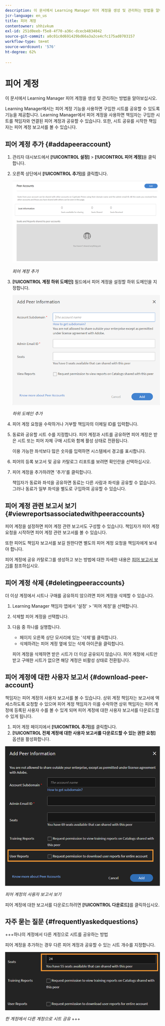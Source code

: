 ```yaml
---
description: 이 문서에서 Learning Manager 피어 계정을 생성 및 관리하는 방법을 알아보십시오.
jcr-language: en_us
title: 피어 계정
contentowner: shhivkum
exl-id: 251d0eeb-f5e8-4f70-a36c-dcecb4834042
source-git-commit: a0c01c0d691429bd66a3a2ce4cfc175ad0703157
workflow-type: tm+mt
source-wordcount: '576'
ht-degree: 62%

---
```


# 피어 계정

이 문서에서 Learning Manager 피어 계정을 생성 및 관리하는 방법을 알아보십시오.

Learning Manager에서는 피어 계정 기능을 사용하면 구입한 시트를 공유할 수 있도록 기능을 제공합니다. Learning Manager에서 피어 계정을 사용하면 책임자는 구입한 시트를 책임자와 연결된 피어 계정과 공유할 수 있습니다. 또한, 시트 공유를 시작한 책임자는 피어 계정 보고서를 볼 수 있습니다.

## 피어 계정 추가 {#addapeeraccount}

1. 관리자 대시보드에서 **[!UICONTROL 설정]** > **[!UICONTROL 피어 계정]**&#x200B;을 클릭합니다.
1. 오른쪽 상단에서 **[!UICONTROL 추가]**&#x200B;를 클릭합니다.

   ![](assets/peeraccount.png)

   *피어 계정 추가*

1. **[!UICONTROL 계정 하위 도메인]** 필드에서 피어 계정을 설정할 하위 도메인을 지정합니다.

   ![](assets/addpeer.png)

   *하위 도메인 추가*

1. 피어 계정 요청을 수락하거나 거부할 책임자의 이메일 ID를 입력합니다.
1. 동료와 공유할 시트 수를 지정합니다. 피어 계정과 시트를 공유하면 피어 계정은 받은 시트 또는 피어 자체 구매 시트와 함께 활성 상태로 전환됩니다.

   이용 가능한 좌석보다 많은 숫자를 입력하면 시스템에서 경고를 표시합니다.

1. 피어의 등록 보고서 및 공유 카탈로그 리포트를 보려면 확인란을 선택하십시오.
1. 피어 계정을 추가하려면 &#39;추가&#39;를 클릭합니다.

   책임자가 동료와 좌석을 공유하면 동료는 다른 사람과 좌석을 공유할 수 없습니다. 그러나 동료가 일부 좌석을 별도로 구입하여 공유할 수 있습니다.

## 피어 계정 관련 보고서 보기 {#viewreportsassociatedwithpeeraccounts}

피어 계정을 설정하면 피어 계정 관련 보고서도 구성할 수 있습니다. 책임자가 피어 계정 요청을 시작하면 피어 계정 관련 보고서를 볼 수 있습니다.

또한 피어도 책임자 보고서를 보길 원한다면 별도의 피어 계정 요청을 책임자에게 보내야 합니다.

피어 계정에 공유 카탈로그를 생성하고 보는 방법에 대한 자세한 내용은 [피어 보고서 보기](reports.md#main-pars_header_894271250)를 참조하십시오.

## 피어 계정 삭제 {#deletingpeeraccounts}

더 이상 계정에서 시트나 구매를 공유하지 않으려면 피어 계정을 삭제할 수 있습니다.

1. Learning Manager 책임자 앱에서 &#39;설정&#39; > &#39;피어 계정&#39;을 선택합니다.
1. 삭제할 피어 계정을 선택합니다.
1. 다음 중 하나를 실행합니다.

   * 페이지 오른쪽 상단 모서리에 있는 &#39;삭제&#39;를 클릭합니다.
   * 삭제하려는 피어 계정 옆에 있는 삭제 아이콘을 클릭합니다.

   피어 계정을 삭제하면 받은 시트가 더 이상 공유되지 않습니다. 피어 계정에 시트만 받고 구매한 시트가 없으면 해당 계정은 비활성 상태로 전환됩니다.

## 피어 계정에 대한 사용자 보고서 {#download-peer-account}

책임자는 피어 계정의 사용자 보고서를 볼 수 있습니다. 상위 계정 책임자는 보고서에 액세스하도록 요청할 수 있으며 피어 계정 책임자가 이를 수락하면 상위 책임자는 피어 계정에 등록된 사용자 수를 볼 수 있게 되며 피어 계정에 대한 사용자 보고서를 다운로드할 수 있게 됩니다.

1. 피어 계정 페이지에서 **[!UICONTROL 추가]**&#x200B;를 클릭합니다.
1. **[!UICONTROL 전체 계정에 대한 사용자 보고서를 다운로드할 수 있는 권한 요청]** 옵션을 활성화합니다.

![](assets/image034.png)

*피어 계정의 사용자 보고서 보기*

피어 계정에 대한 보고서를 다운로드하려면 **[!UICONTROL 다운로드]**&#x200B;를 클릭하십시오.

## 자주 묻는 질문 {#frequentlyaskedquestions}

+++하나의 계정에서 다른 계정으로 시트를 공유하는 방법

피어 계정을 추가하는 경우 다른 피어 계정과 공유할 수 있는 시트 개수를 지정합니다.

![](assets/share-seats.png)

*한 계정에서 다른 계정으로 시트 공유*
+++
